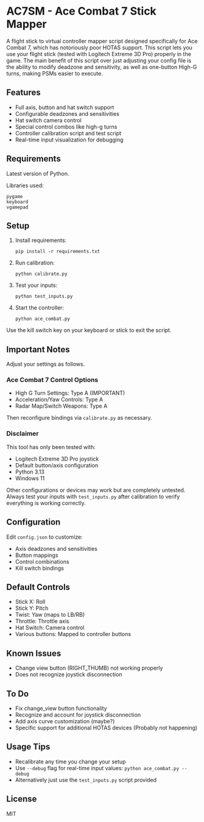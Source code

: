 # AC7SM - Ace Combat 7 Stick Mapper

A flight stick to virtual controller mapper script designed specifically for Ace Combat 7, which has notoriously poor HOTAS support. This script lets you use your flight stick (tested with Logitech Extreme 3D Pro) properly in the game. The main benefit of this script over just adjusting your config file is the ability to modify deadzone and sensitivity, as well as one-button High-G turns, making PSMs easier to execute.

## Features

- Full axis, button and hat switch support
- Configurable deadzones and sensitivities
- Hat switch camera control
- Special control combos like high-g turns
- Controller calibration script and test script
- Real-time input visualization for debugging

## Requirements
Latest version of Python.

Libraries used:
```
pygame
keyboard
vgamepad
```

## Setup

1. Install requirements: 
   ```
   pip install -r requirements.txt
   ```
2. Run calibration: 
   ```
   python calibrate.py
   ```
3. Test your inputs: 
   ```
   python test_inputs.py
   ```
4. Start the controller: 
   ```
   python ace_combat.py
   ```

Use the kill switch key on your keyboard or stick to exit the script.

## Important Notes
Adjust your settings as follows.

### Ace Combat 7 Control Options
- High G Turn Settings: Type A (IMPORTANT)
- Acceleration/Yaw Controls: Type A
- Radar Map/Switch Weapons: Type A
  
Then reconfigure bindings via `calibrate.py` as necessary.

### Disclaimer
This tool has only been tested with:
- Logitech Extreme 3D Pro joystick
- Default button/axis configuration
- Python 3.13
- Windows 11

Other configurations or devices may work but are completely untested. Always test your inputs with `test_inputs.py` after calibration to verify everything is working correctly.

## Configuration

Edit `config.json` to customize:
- Axis deadzones and sensitivities
- Button mappings
- Control combinations
- Kill switch bindings

## Default Controls

- Stick X: Roll
- Stick Y: Pitch
- Twist: Yaw (maps to LB/RB)
- Throttle: Throttle axis
- Hat Switch: Camera control
- Various buttons: Mapped to controller buttons

## Known Issues

- Change view button (RIGHT_THUMB) not working properly
- Does not recognize joystick disconnection

## To Do

- Fix change_view button functionality
- Recognize and account for joystick disconnection
- Add axis curve customization (maybe?)
- Specific support for additional HOTAS devices (Probably not happening)

## Usage Tips

- Recalibrate any time you change your setup
- Use `--debug` flag for real-time input values: `python ace_combat.py --debug`
- Alternatively just use the `test_inputs.py` script provided

## License

MIT
